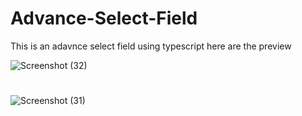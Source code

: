 # Advance-Select-Field
<p>This is an adavnce select field using typescript here are the preview</p>

![Screenshot (32)](https://user-images.githubusercontent.com/69997576/219283859-8894bd18-5c23-4fa3-a5f5-c29ad83d3f94.png)
#
![Screenshot (31)](https://user-images.githubusercontent.com/69997576/219284141-86f50248-5b52-41fa-9c06-2261558a4597.png)
